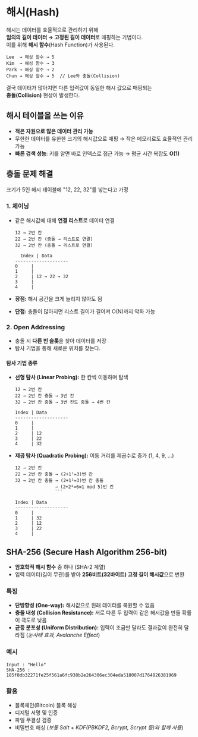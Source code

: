 # 해시(Hash)

해시는 데이터를 효율적으로 관리하기 위해  
**임의의 길이 데이터 → 고정된 길이 데이터**로 매핑하는 기법이다.  
이를 위해 **해시 함수**(Hash Function)가 사용된다.

```plaintext
Lee  → 해싱 함수 → 5
Kim  → 해싱 함수 → 3
Park → 해싱 함수 → 2
Chun → 해싱 함수 → 5  // Lee와 충돌(Collision)
```

결국 데이터가 많아지면 다른 입력값이 동일한 해시 값으로 매핑되는  
**충돌(Collision)** 현상이 발생한다.

## 해시 테이블을 쓰는 이유

- **적은 자원으로 많은 데이터 관리 가능**
- 무한한 데이터를 유한한 크기의 해시값으로 매핑 → 작은 메모리로도 효율적인 관리 가능
- **빠른 검색 성능**: 키를 알면 바로 인덱스로 접근 가능 → 평균 시간 복잡도 **O(1)**

## 충돌 문제 해결

크기가 5인 해시 테이블에 "12, 22, 32"를 넣는다고 가정

### 1. 체이닝

- 같은 해시값에 대해 **연결 리스트**로 데이터 연결

  ```plaintext
  12 → 2번 칸
  22 → 2번 칸 (충돌 → 리스트로 연결)
  32 → 2번 칸 (충돌 → 리스트로 연결)
  ```

  ```plaintext
    Index | Data
  --------------------
  0     |
  1     |
  2     | 12 → 22 → 32
  3     |
  4     |
  ```

- **장점:** 해시 공간을 크게 늘리지 않아도 됨
- **단점:** 충돌이 많아지면 리스트 길이가 길어져 O(N)까지 악화 가능

### 2. Open Addressing

- 충돌 시 **다른 빈 슬롯**을 찾아 데이터를 저장
- 탐사 기법을 통해 새로운 위치를 찾는다.

#### 탐사 기법 종류

- **선형 탐사 (Linear Probing):** 한 칸씩 이동하며 탐색

  ```plaintext
  12 → 2번 칸
  22 → 2번 칸 충돌 → 3번 칸
  32 → 2번 칸 충돌 → 3번 칸도 충돌 → 4번 칸
  ```

  ```plaintext
  Index | Data
  --------------------
  0     |
  1     |
  2     | 12
  3     | 22
  4     | 32
  ```

- **제곱 탐사 (Quadratic Probing):** 이동 거리를 제곱수로 증가 (1, 4, 9, …)

  ````plaintext
  12 → 2번 칸
  22 → 2번 칸 충돌 → (2+1²=3)번 칸
  32 → 2번 칸 충돌 → (2+1²=3)번 칸 충돌
                 → (2+2²=6≡1 mod 5)번 칸
                 ```
  ````

  ```plaintext
  Index | Data
  --------------------
  0     |
  1     | 32
  2     | 12
  3     | 22
  4     |
  ```

## SHA-256 (Secure Hash Algorithm 256-bit)

- **암호학적 해시 함수** 중 하나 (SHA-2 계열)
- 입력 데이터(길이 무관)를 받아 **256비트(32바이트) 고정 길이 해시값**으로 변환

### 특징

- **단방향성 (One-way):** 해시값으로 원래 데이터를 복원할 수 없음
- **충돌 내성 (Collision Resistance):** 서로 다른 두 입력이 같은 해시값을 만들 확률이 극도로 낮음
- **균등 분포성 (Uniform Distribution):** 입력이 조금만 달라도 결과값이 완전히 달라짐 (_눈사태 효과, Avalanche Effect_)

### 예시

```plaintext
Input : "Hello"
SHA-256 : 185f8db32271fe25f561a6fc938b2e264306ec304eda518007d1764826381969
```

### 활용

- 블록체인(Bitcoin) 블록 해싱
- 디지털 서명 및 인증
- 파일 무결성 검증
- 비밀번호 해싱 (_보통 Salt + KDF(PBKDF2, Bcrypt, Scrypt 등)와 함께 사용_)
